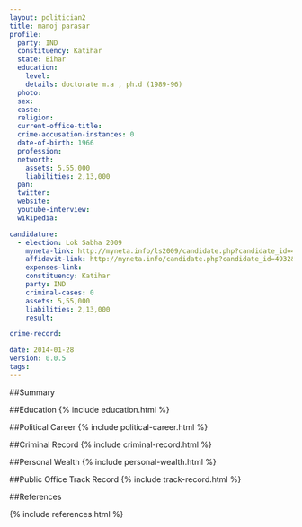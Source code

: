 ```yaml
---
layout: politician2
title: manoj parasar
profile: 
  party: IND
  constituency: Katihar
  state: Bihar
  education: 
    level: 
    details: doctorate m.a , ph.d (1989-96)
  photo: 
  sex: 
  caste: 
  religion: 
  current-office-title: 
  crime-accusation-instances: 0
  date-of-birth: 1966
  profession: 
  networth: 
    assets: 5,55,000
    liabilities: 2,13,000
  pan: 
  twitter: 
  website: 
  youtube-interview: 
  wikipedia: 

candidature: 
  - election: Lok Sabha 2009
    myneta-link: http://myneta.info/ls2009/candidate.php?candidate_id=4932
    affidavit-link: http://myneta.info/candidate.php?candidate_id=4932&scan=original
    expenses-link: 
    constituency: Katihar 
    party: IND
    criminal-cases: 0
    assets: 5,55,000
    liabilities: 2,13,000
    result:  

crime-record: 

date: 2014-01-28
version: 0.0.5
tags: 
---
```

##Summary


##Education
{% include education.html %}


##Political Career
{% include political-career.html %}


##Criminal Record
{% include criminal-record.html %}


##Personal Wealth
{% include personal-wealth.html %}


##Public Office Track Record
{% include track-record.html %}


##References


{% include references.html %}